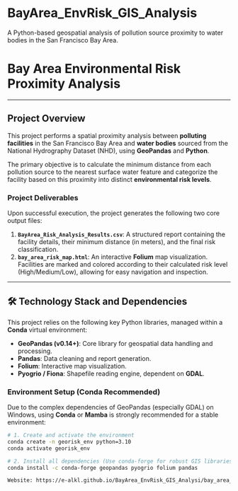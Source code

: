 # BayArea_EnvRisk_GIS_Analysis
A Python-based geospatial analysis of pollution source proximity to water bodies in the San Francisco Bay Area.
# Bay Area Environmental Risk Proximity Analysis

---

## Project Overview

This project performs a spatial proximity analysis between **polluting facilities** in the San Francisco Bay Area and **water bodies** sourced from the National Hydrography Dataset (NHD), using **GeoPandas** and **Python**.

The primary objective is to calculate the minimum distance from each pollution source to the nearest surface water feature and categorize the facility based on this proximity into distinct **environmental risk levels**.

### Project Deliverables

Upon successful execution, the project generates the following two core output files:

1.  **`BayArea_Risk_Analysis_Results.csv`**: A structured report containing the facility details, their minimum distance (in meters), and the final risk classification.
2.  **`bay_area_risk_map.html`**: An interactive **Folium** map visualization. Facilities are marked and colored according to their calculated risk level (High/Medium/Low), allowing for easy navigation and inspection.

---

## 🛠️ Technology Stack and Dependencies

This project relies on the following key Python libraries, managed within a **Conda** virtual environment:

* **GeoPandas (v0.14+)**: Core library for geospatial data handling and processing.
* **Pandas**: Data cleaning and report generation.
* **Folium**: Interactive map visualization.
* **Pyogrio / Fiona**: Shapefile reading engine, dependent on **GDAL**.

### Environment Setup (Conda Recommended)

Due to the complex dependencies of GeoPandas (especially GDAL) on Windows, using **Conda** or **Mamba** is strongly recommended for a stable environment:

```bash
# 1. Create and activate the environment
conda create -n georisk_env python=3.10
conda activate georisk_env

# 2. Install all dependencies (Use conda-forge for robust GIS libraries)
conda install -c conda-forge geopandas pyogrio folium pandas

Website: https://e-alkl.github.io/BayArea_EnvRisk_GIS_Analysi/bay_area_risk_map.html
